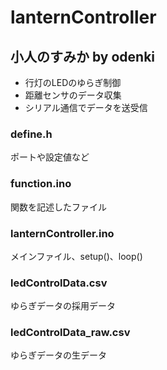 # lanternController

## 小人のすみか by odenki
- 行灯のLEDのゆらぎ制御
- 距離センサのデータ収集
- シリアル通信でデータを送受信


### define.h
ポートや設定値など
### function.ino
関数を記述したファイル
### lanternController.ino
メインファイル、setup()、loop()
### ledControlData.csv
ゆらぎデータの採用データ
### ledControlData_raw.csv
ゆらぎデータの生データ
